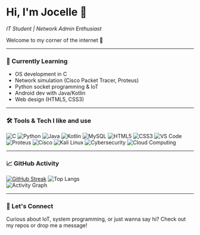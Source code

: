 # Hi, I'm Jocelle 👋  
*IT Student | Network Admin Enthusiast*

Welcome to my corner of the internet 🐣

---

### 🌱 Currently Learning
- OS development in C
- Network simulation (Cisco Packet Tracer, Proteus)
- Python socket programming & IoT
- Android dev with Java/Kotlin
- Web design (HTML5, CSS3)

---

### 🛠️ Tools & Tech I like and use

![C](https://img.shields.io/badge/C-00599C?style=flat&logo=c&logoColor=white)
![Python](https://img.shields.io/badge/Python-3776AB?style=flat&logo=python&logoColor=white)
![Java](https://img.shields.io/badge/Java-007396?style=flat&logo=java&logoColor=white)
![Kotlin](https://img.shields.io/badge/Kotlin-7F52FF?style=flat&logo=kotlin&logoColor=white)
![MySQL](https://img.shields.io/badge/MySQL-4479A1?style=flat&logo=mysql&logoColor=white)
![HTML5](https://img.shields.io/badge/HTML5-E34F26?style=flat&logo=html5&logoColor=white)
![CSS3](https://img.shields.io/badge/CSS3-1572B6?style=flat&logo=css3&logoColor=white)
![VS Code](https://img.shields.io/badge/VS%20Code-007ACC?style=flat&logo=visual-studio-code&logoColor=white)
![Proteus](https://img.shields.io/badge/Proteus-Simulation-blueviolet)
![Cisco](https://img.shields.io/badge/Cisco-1BA0D7?style=flat&logo=cisco&logoColor=white)
![Kali Linux](https://img.shields.io/badge/Kali_Linux-557C94?style=flat&logo=kalilinux&logoColor=white)
![Cybersecurity](https://img.shields.io/badge/Cybersecurity-E62A4F?style=flat&logo=datadog&logoColor=white)
![Cloud Computing](https://img.shields.io/badge/Cloud_Computing-blue?style=flat&logo=cloudflare&logoColor=white)

---

### 📈 GitHub Activity

[![GitHub Streak](https://streak-stats.demolab.com?user=sudocelle&theme=dark&hide_border=true&date_format=M%20j&currStreakNum=FFDD00&sideLabels=F0F0F0&ring=FFDD00&fire=FF4500&background=0D1117&cache_seconds=1900)](https://git.io/streak-stats)
![Top Langs](https://github-readme-stats.vercel.app/api/top-langs/?username=sudocelle&layout=compact&theme=tokyonight&hide_border=true&count_private=true)  
![Activity Graph](https://github-readme-activity-graph.vercel.app/graph?username=torvalds&theme=github-compact&hide_border=true&custom_title=My%20GitHub%20Activity&timestamp=20250730)

---

### 💬 Let's Connect

Curious about IoT, system programming, or just wanna say hi? Check out my repos or drop me a message!

